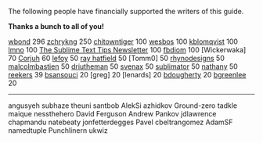 The following people have financially supported the writers of this guide.

**Thanks a bunch to all of you!**

[wbond](http://wbond.net)	296
[zchrykng](https://github.com/zchrykng)	250
[chitowntiger](xxx)	100
[wesbos](http://wesbos.com)	100
[kblomqvist](http://kblomqvist.github.io/)	100
[lmno](http://toomanyideas.net/)	100
[The Sublime Text Tips Newsletter](http://sublimetexttips.com/newsletter?utm_source=twitter&utm_medium=link&utm_content=website_link&utm_campaign=twitter_newsletter_signups)	100
[fbdiom](http://sysiv.com)	100
[Wickerwaka]	70
[Corjuh](http://coryjuhlin.com/)	60
[lefoy](http://lefoy.net/)	50
[ray hatfield](https://thismight.be%2Foffensive%2F)	50
[Tomm0]	50
[rhynodesigns](http://rhynodesigns.com/)	50
[malcolmbastien](http://facebook.com/profile.php?id=856965639)	50
[driutheman](http://ak83.lt/)	50
[svenax](http://svenax.github.com)	50
[sublimator](https://github.com/sublimator)	50
[nathany](http://nathany.com/)	50
[reekers](http://blahblah.io)	39
[bsansouci](https://github.com/bsansouci)	20
[greg]	20
[lenards]	20
[bdougherty](http://brad.is)	20
[bgreenlee](http://footle.org)	20

---

angusyeh
subhaze
theuni
santbob
AlekSi
azhidkov
Ground-zero
tadkle
maique
nessthehero
David Ferguson
Andrew Pankov
jdlawrence
chapmandu
natebeaty
jonfetterdegges
Pavel
cbeltrangomez
AdamSF
namedtuple
Punchlinern
ukwiz
